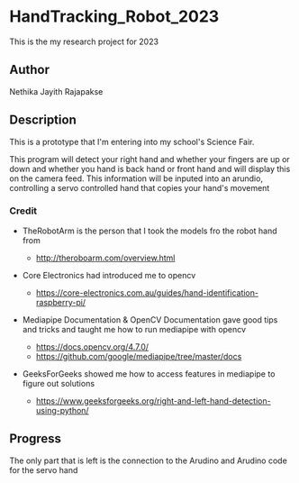 # HandTracking_Robot_2023
This is the my research project for 2023

## Author
Nethika Jayith Rajapakse

## Description
This is a prototype that I'm entering into my school's Science Fair.

This program will detect your right hand and whether your fingers are up or down and whether you hand is back hand or front hand and will display this on the camera feed. This information will be inputed into an arundio, controlling a servo controlled hand that copies your hand's movement

### Credit
- TheRobotArm is the person that I took the models fro the robot hand from
    - http://theroboarm.com/overview.html

- Core Electronics had introduced me to opencv
    - https://core-electronics.com.au/guides/hand-identification-raspberry-pi/ 

- Mediapipe Documentation & OpenCV Documentation gave good tips and tricks and taught me how to run mediapipe with opencv
    - https://docs.opencv.org/4.7.0/
    - https://github.com/google/mediapipe/tree/master/docs 

- GeeksForGeeks showed me how to access features in mediapipe to figure out solutions
    - https://www.geeksforgeeks.org/right-and-left-hand-detection-using-python/

## Progress
The only part that is left is the connection to the Arudino and Arudino code for the servo hand


